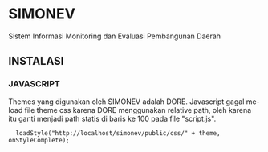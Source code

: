 # SIMONEV
Sistem Informasi Monitoring dan Evaluasi Pembangunan Daerah
## INSTALASI
### JAVASCRIPT
Themes yang digunakan oleh SIMONEV adalah DORE. Javascript gagal me-load file theme css karena DORE menggunakan relative path, 
oleh karena itu ganti menjadi path statis di baris ke 100 pada file "script.js".
```
  loadStyle("http://localhost/simonev/public/css/" + theme, onStyleComplete);
```
